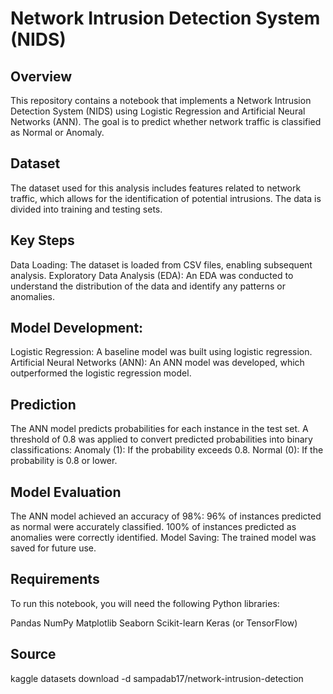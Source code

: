 # Network Intrusion Detection System (NIDS)

## Overview
This repository contains a notebook that implements a Network Intrusion Detection System (NIDS) using Logistic Regression and Artificial Neural Networks (ANN). The goal is to predict whether network traffic is classified as Normal or Anomaly.

## Dataset
The dataset used for this analysis includes features related to network traffic, which allows for the identification of potential intrusions. The data is divided into training and testing sets.

## Key Steps
Data Loading: The dataset is loaded from CSV files, enabling subsequent analysis.
Exploratory Data Analysis (EDA): An EDA was conducted to understand the distribution of the data and identify any patterns or anomalies.
## Model Development:
Logistic Regression: A baseline model was built using logistic regression.
Artificial Neural Networks (ANN): An ANN model was developed, which outperformed the logistic regression model.

## Prediction
The ANN model predicts probabilities for each instance in the test set.
A threshold of 0.8 was applied to convert predicted probabilities into binary classifications:
Anomaly (1): If the probability exceeds 0.8.
Normal (0): If the probability is 0.8 or lower.

## Model Evaluation
The ANN model achieved an accuracy of 98%:
96% of instances predicted as normal were accurately classified.
100% of instances predicted as anomalies were correctly identified.
Model Saving: The trained model was saved for future use.

## Requirements
To run this notebook, you will need the following Python libraries:

Pandas
NumPy
Matplotlib
Seaborn
Scikit-learn
Keras (or TensorFlow)

## Source

kaggle datasets download -d sampadab17/network-intrusion-detection
